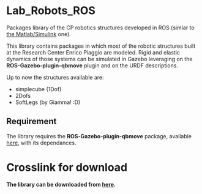# Lab_Robots_ROS
Packages library of the CP robotics structures developed in ROS (simlar to [the Matlab/Simulink](https://github.com/CentroEPiaggio/Lab_Robots) one).

This library contains packages in which most of the robotic structures built at the Research Center Enrico Piaggio are modeled.
Rigid and elastic dynamics of those systems can be simulated in Gazebo leveraging on the **ROS-Gazebo-plugin-qbmove** plugin and on the URDF descriptions.

Up to now the structures available are:
- simplecube (1Dof)
- 2Dofs 
- SoftLegs (by Giamma! :D)

## Requirement
The library requires the **ROS-Gazebo-plugin-qbmove** package, available [here](https://github.com/Richi90/ROS-Gazebo-plugin-qbmove), with its dependances.

# Crosslink for download
**The library can be downloaded from [here](https://github.com/Richi90/Lab_Robots_ROS).**

